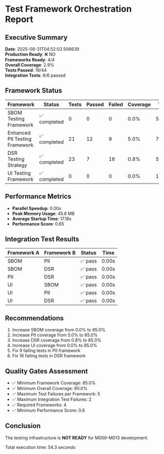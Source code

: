 # Test Framework Orchestration Report

## Executive Summary

**Date**: 2025-08-31T04:52:03.506639  
**Production Ready**: ❌ NO  
**Frameworks Ready**: 4/4  
**Overall Coverage**: 2.9%  
**Tests Passed**: 19/44  
**Integration Tests**: 6/6 passed  

## Framework Status

| Framework | Status | Tests | Passed | Failed | Coverage | Time | Memory |
|-----------|--------|-------|--------|--------|----------|------|--------|
| SBOM Testing Framework | ✅ completed | 0 | 0 | 0 | 0.0% | 54.24s | 0.6 MB |
| Enhanced PII Testing Framework | ✅ completed | 21 | 12 | 9 | 5.0% | 7.11s | 0.5 MB |
| DSR Testing Strategy | ✅ completed | 23 | 7 | 16 | 0.8% | 5.49s | 0.5 MB |
| UI Testing Framework | ✅ completed | 0 | 0 | 0 | 0.0% | 1.88s | 0.3 MB |


## Performance Metrics

- **Parallel Speedup**: 0.00x
- **Peak Memory Usage**: 45.6 MB
- **Average Startup Time**: 17.18s
- **Performance Score**: 0.65

## Integration Test Results

| Framework A | Framework B | Status | Time |
|-------------|-------------|--------|------|
| SBOM | PII | ✅ pass | 0.00s |
| SBOM | DSR | ✅ pass | 0.00s |
| PII | DSR | ✅ pass | 0.00s |
| UI | SBOM | ✅ pass | 0.00s |
| UI | PII | ✅ pass | 0.00s |
| UI | DSR | ✅ pass | 0.00s |

## Recommendations

1. Increase SBOM coverage from 0.0% to 85.0%
2. Increase PII coverage from 5.0% to 85.0%
3. Increase DSR coverage from 0.8% to 85.0%
4. Increase UI coverage from 0.0% to 85.0%
5. Fix 9 failing tests in PII framework
6. Fix 16 failing tests in DSR framework


## Quality Gates Assessment

- ✅ Minimum Framework Coverage: 85.0%
- ✅ Minimum Overall Coverage: 90.0%
- ✅ Maximum Test Failures per Framework: 5
- ✅ Maximum Integration Test Failures: 2
- ✅ Required Frameworks: 4
- ✅ Minimum Performance Score: 0.8

## Conclusion

The testing infrastructure is **NOT READY** for M009-M013 development.

Total execution time: 54.3 seconds
